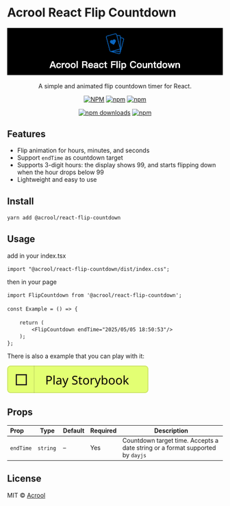 # Acrool React Flip Countdown

<a href="https://acrool-react-flip-countdown.pages.dev/" title="Acrool React Block - This is a block function for React development loading block">
    <img src="https://raw.githubusercontent.com/acrool/acrool-react-flip-countdown/main/example/public/og.png" alt="Acrool React Block Logo"/>
</a>

<p align="center">
    A simple and animated flip countdown timer for React.
</p>

<div align="center">

[![NPM](https://img.shields.io/npm/v/@acrool/react-flip-countdown.svg?style=for-the-badge)](https://www.npmjs.com/package/@acrool/react-flip-countdown)
[![npm](https://img.shields.io/bundlejs/size/@acrool/react-flip-countdown?style=for-the-badge)](https://github.com/acrool/@acrool/react-flip-countdown/blob/main/LICENSE)
[![npm](https://img.shields.io/npm/l/@acrool/react-flip-countdown?style=for-the-badge)](https://github.com/acrool/react-flip-countdown/blob/main/LICENSE)

[![npm downloads](https://img.shields.io/npm/dm/@acrool/react-flip-countdown.svg?style=for-the-badge)](https://www.npmjs.com/package/@acrool/react-flip-countdown)
[![npm](https://img.shields.io/npm/dt/@acrool/react-flip-countdown.svg?style=for-the-badge)](https://www.npmjs.com/package/@acrool/react-flip-countdown)

</div>




## Features

- Flip animation for hours, minutes, and seconds
- Support `endTime` as countdown target
- Supports 3-digit hours: the display shows 99, and starts flipping down when the hour drops below 99
- Lightweight and easy to use


## Install

```bash
yarn add @acrool/react-flip-countdown
```


## Usage

add in your index.tsx
```tst
import "@acrool/react-flip-countdown/dist/index.css";
```

then in your page
```tsx
import FlipCountdown from '@acrool/react-flip-countdown';

const Example = () => {
    
    return (
        <FlipCountdown endTime="2025/05/05 18:50:53"/>
    );
};
```

There is also a example that you can play with it:

[![Play react-editext-example](https://raw.githubusercontent.com/acrool/acrool-react-flip-countdown/main/play-in-example-button.svg)](https://acrool-react-flip-countdown.pages.dev)


## Props

| Prop      | Type       | Default | Required | Description                                                                   |
|:----------|------------|---------|----------|-------------------------------------------------------------------------------|
| `endTime` | `string `  | –       | Yes      | Countdown target time. Accepts a date string or a format supported by `dayjs` |


## License

MIT © [Acrool](https://github.com/acrool)
